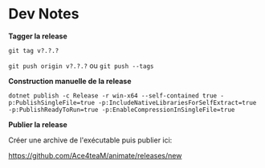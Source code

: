 # Dev Notes

**Tagger la release**

`git tag v?.?.?`

`git push origin v?.?.?` ou `git push --tags`

**Construction manuelle de la release**

`dotnet publish -c Release -r win-x64 --self-contained true -p:PublishSingleFile=true -p:IncludeNativeLibrariesForSelfExtract=true -p:PublishReadyToRun=true -p:EnableCompressionInSingleFile=true`

**Publier la release**

Créer une archive de l'exécutable puis publier ici:

https://github.com/Ace4teaM/animate/releases/new

